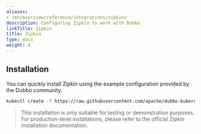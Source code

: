 ```yaml
---
aliases:
- /en/overview/reference/integrations/zipkin/
description: Configuring Zipkin to work with Dubbo
linkTitle: Zipkin
title: Zipkin
type: docs
weight: 4
---
```


## Installation

You can quickly install Zipkin using the example configuration provided by the Dubbo community.

```bash
kubectl create -f https://raw.githubusercontent.com/apache/dubbo-kubernetes/master/deploy/kubernetes/zipkin.yaml
```
> This installation is only suitable for testing or demonstration purposes. For production-level installations, please refer to the official Zipkin installation documentation.

